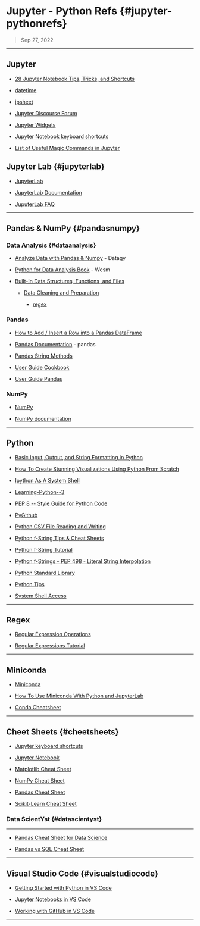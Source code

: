 # Jupyter - Python Refs {#jupyter-pythonrefs}

> Sep 27, 2022

------------------------------------------------------------------------

## Jupyter

-   [28 Jupyter Notebook Tips, Tricks, and
    Shortcuts](https://www.dataquest.io/blog/jupyter-notebook-tips-tricks-shortcuts/)

-   [datetime](https://docs.python.org/3/library/datetime.html#module-datetime)

-   [ipsheet](https://ipysheet.readthedocs.io/en/stable/)

-   [Jupyter Discourse
    Forum](https://discourse.jupyter.org/c/jupyterlab/17)

-   [Jupyter
    Widgets](https://ipywidgets.readthedocs.io/en/latest/index.html)

-   [Jupyter Notebook keyboard
    shortcuts](https://defkey.com/jupyter-notebook-shortcuts)

-   [List of Useful Magic Commands in
    Jupyter](https://coderzcolumn.com/tutorials/python/list-of-useful-magic-commands-in-jupyter-notebook-lab)

## Jupyter Lab {#jupyterlab}

-   [JupyterLab](https://pypi.org/project/jupyterlab/)

-   [JupyterLab Documentation](http://jupyterlab.readthedocs.io/)

-   [JuputerLab
    FAQ](https://jupyterlab.readthedocs.io/en/stable/getting_started/faq.html)

------------------------------------------------------------------------

## Pandas & NumPy {#pandasnumpy}

### Data Analysis {#dataanalysis}

-   [Analyze Data with Pandas &
    Numpy](https://datagy.io/pandas-tutorials/) - Datagy

-   [Python for Data Analysis Book](https://wesmckinney.com/book/) -
    Wesm

-   [Built-In Data Structures, Functions, and
    Files](https://wesmckinney.com/book/python-builtin.html)

    -   [Data Cleaning and
        Preparation](https://wesmckinney.com/book/data-cleaning.html)

        -   [regex](https://wesmckinney.com/book/data-cleaning.html#text_string_manip_re)

### Pandas

-   [How to Add / Insert a Row into a Pandas
    DataFrame](https://datagy.io/pandas-add-row/)

-   [Pandas
    Documentation](https://pandas.pydata.org/pandas-docs/stable/index.html) -
    pandas

-   [Pandas String
    Methods](https://pandas.pydata.org/pandas-docs/stable/user_guide/text.html#method-summary)

-   [User Guide
    Cookbook](https://pandas.pydata.org/docs/user_guide/cookbook.html)

-   [User Guide
    Pandas](https://pandas.pydata.org/docs/user_guide/index.html)

### NumPy

-   [NumPy](https://numpy.org)

-   [NumPy documentation](https://numpy.org/doc/stable/)

------------------------------------------------------------------------

## Python

-   [Basic Input, Output, and String Formatting in
    Python](https://realpython.com/python-input-output/)

-   [How To Create Stunning Visualizations Using Python From
    Scratch](https://towardsdatascience.com/how-to-do-visualization-using-python-from-scratch-651304b5ee7a)

-   [Ipython As A System
    Shell](https://ipython.readthedocs.io/en/stable/interactive/shell.html#)

-   [Learning-Python--3](file:///Users/johntelford/Documents/Commands/learning-python3.html)

-   [PEP 8 -- Style Guide for Python
    Code](https://peps.python.org/pep-0008/)

-   [PyGithub](https://pygithub.readthedocs.io/en/latest/)

-   [Python CSV File Reading and
    Writing](https://docs.python.org/3/library/csv.html)

-   [Python f-String Tips & Cheat
    Sheets](https://www.pythonmorsels.com/string-formatting/)

-   [Python f-String Tutorial](http://zetcode.com/python/fstring/)

-   [Python f-Strings - PEP 498 - Literal String
    Interpolation](https://www.journaldev.com/23592/python-f-strings-literal-string-interpolation)

-   [Python Standard Library](https://docs.python.org/3/library/)

-   [Python Tips](https://book.pythontips.com/en/latest/index.html#)

-   [System Shell
    Access](https://ipython.readthedocs.io/en/stable/interactive/reference.html#system-shell-access)

------------------------------------------------------------------------

## Regex

-   [Regular Expression
    Operations](https://docs.python.org/3/library/re.html)

-   [Regular Expressions
    Tutorial](https://www.regular-expressions.info/tutorial.html)

------------------------------------------------------------------------

## Miniconda

-   [Miniconda](https://docs.conda.io/en/latest/miniconda.html)

-   [How To Use Miniconda With Python and
    JupyterLab](https://betterprogramming.pub/how-to-use-miniconda-with-python-and-jupyterlab-5ce07845e818)

-   [Conda
    Cheatsheet](https://docs.conda.io/projects/conda/en/latest/_downloads/cb0ffc4c7b1e6c0e716c066d2b077faf/conda-4.12.pdf)

------------------------------------------------------------------------

## Cheet Sheets {#cheetsheets}

-   [Jupyter keyboard
    shortcuts](https://cheatography.com/weidadeyue/cheat-sheets/jupyter-notebook/pdf_bw/)

-   [Jupyter
    Notebook](https://s3.amazonaws.com/assets.datacamp.com/blog_assets/Jupyter_Notebook_Cheat_Sheet.pdf)

-   [Matplotlib Cheat
    Sheet](https://s3.amazonaws.com/assets.datacamp.com/blog_assets/Python_Matplotlib_Cheat_Sheet.pdf)

-   [NumPy Cheat
    Sheet](https://s3.amazonaws.com/assets.datacamp.com/blog_assets/Numpy_Python_Cheat_Sheet.pdf)

-   [Pandas Cheat
    Sheet](http://pandas.pydata.org/Pandas_Cheat_Sheet.pdf)

-   [Scikit-Learn Cheat
    Sheet](https://s3.amazonaws.com/assets.datacamp.com/blog_assets/Scikit_Learn_Cheat_Sheet_Python.pdf)

### Data ScientYst {#datascientyst}

------------------------------------------------------------------------

-   [Pandas Cheat Sheet for Data
    Science](https://datascientyst.com/pandas-cheat-sheet-for-data-science/)

-   [Pandas vs SQL Cheat
    Sheet](https://datascientyst.com/pandas-vs-sql-cheat-sheet/)

------------------------------------------------------------------------

## Visual Studio Code {#visualstudiocode}

-   [Getting Started with Python in VS
    Code](https://code.visualstudio.com/docs/python/python-tutorial)

-   [Jupyter Notebooks in VS
    Code](https://code.visualstudio.com/docs/datascience/jupyter-notebooks)

-   [Working with GitHub in VS
    Code](https://code.visualstudio.com/docs/sourcecontrol/github)

------------------------------------------------------------------------
